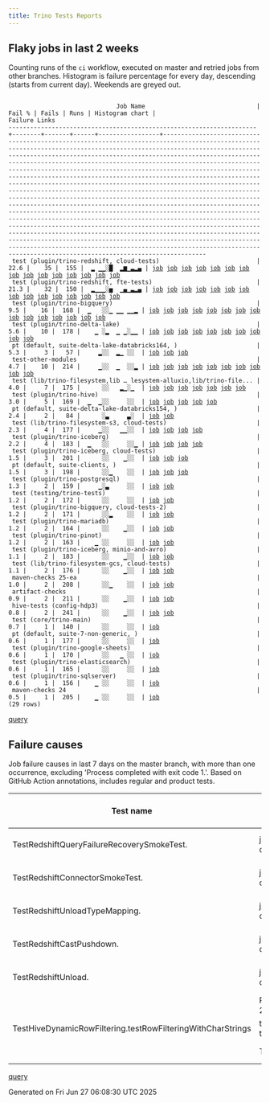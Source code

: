 ```yaml
---
title: Trino Tests Reports
---
```


## Flaky jobs in last 2 weeks

Counting runs of the `ci` workflow, executed on master and retried jobs from other branches.
Histogram is failure percentage for every day, descending (starts from current day).
Weekends are greyed out.
<pre><code>
                              Job Name                               | Fail % | Fails | Runs | Histogram chart |                                                                                                                                                                                                                                                                                                                                                                                                                                                                                                                                                                                                                  Failure Links                                                                                                                                                                                                                                                                                                                                                                                                                                                                                                                                                                                                                   
---------------------------------------------------------------------+--------+-------+------+-----------------+--------------------------------------------------------------------------------------------------------------------------------------------------------------------------------------------------------------------------------------------------------------------------------------------------------------------------------------------------------------------------------------------------------------------------------------------------------------------------------------------------------------------------------------------------------------------------------------------------------------------------------------------------------------------------------------------------------------------------------------------------------------------------------------------------------------------------------------------------------------------------------------------------------------------------------------------------------------------------------------------------------------------------------------------------------------------------------------------------------------------------------------------------------------------------------------------------------------------------------------------------
 test (plugin/trino-redshift, cloud-tests)                           |   22.6 |    35 |  155 |  ▂ ▁▁░█  ▂▆▁▃▂▄ | <a href="https://github.com/trinodb/trino/actions/runs/15896138402/job/44828091677">job</a> <a href="https://github.com/trinodb/trino/actions/runs/15897809009/job/44833576841">job</a> <a href="https://github.com/trinodb/trino/actions/runs/15901841160/job/44846536039">job</a> <a href="https://github.com/trinodb/trino/actions/runs/15902903167/job/44850114871">job</a> <a href="https://github.com/trinodb/trino/actions/runs/15905751102/job/44860136483">job</a> <a href="https://github.com/trinodb/trino/actions/runs/15886817276/job/44800773860">job</a> <a href="https://github.com/trinodb/trino/actions/runs/15839634595/job/44649849313">job</a> <a href="https://github.com/trinodb/trino/actions/runs/15819221690/job/44584413688">job</a> <a href="https://github.com/trinodb/trino/actions/runs/15830473149/job/44621701352">job</a> <a href="https://github.com/trinodb/trino/actions/runs/15831865814/job/44626342717">job</a> <a href="https://github.com/trinodb/trino/actions/runs/15800595320/job/44538286872">job</a> <a href="https://github.com/trinodb/trino/actions/runs/15800597108/job/44538290780">job</a> <a href="https://github.com/trinodb/trino/actions/runs/15748059124/job/44388013202">job</a> <a href="https://github.com/trinodb/trino/actions/runs/15725570242/job/44314691342">job</a> <a href="https://github.com/trinodb/trino/actions/runs/15729668394/job/44327787706">job</a>  
 test (plugin/trino-redshift, fte-tests)                             |   21.3 |    32 |  150 |  ▂▁▁▁░▅  ▁▄▁▃▂▄ | <a href="https://github.com/trinodb/trino/actions/runs/15889672256/job/44809670690">job</a> <a href="https://github.com/trinodb/trino/actions/runs/15896116875/job/44828024660">job</a> <a href="https://github.com/trinodb/trino/actions/runs/15897809009/job/44833576851">job</a> <a href="https://github.com/trinodb/trino/actions/runs/15902903167/job/44850114803">job</a> <a href="https://github.com/trinodb/trino/actions/runs/15905751102/job/44860136463">job</a> <a href="https://github.com/trinodb/trino/actions/runs/15871345288/job/44748505239">job</a> <a href="https://github.com/trinodb/trino/actions/runs/15880674274/job/44779997790">job</a> <a href="https://github.com/trinodb/trino/actions/runs/15839634595/job/44649849312">job</a> <a href="https://github.com/trinodb/trino/actions/runs/15819217800/job/44584411987">job</a> <a href="https://github.com/trinodb/trino/actions/runs/15830473149/job/44621701308">job</a> <a href="https://github.com/trinodb/trino/actions/runs/15800595320/job/44538286888">job</a> <a href="https://github.com/trinodb/trino/actions/runs/15800597108/job/44538290782">job</a> <a href="https://github.com/trinodb/trino/actions/runs/15748059124/job/44388013200">job</a> <a href="https://github.com/trinodb/trino/actions/runs/15729668394/job/44327787667">job</a> <a href="https://github.com/trinodb/trino/actions/runs/15729687806/job/44327743192">job</a>  
 test (plugin/trino-bigquery)                                        |    9.5 |    16 |  168 |  ▁   ░░▁ ▁▁ ▁▁▂ | <a href="https://github.com/trinodb/trino/actions/runs/15908415426/job/44869377041">job</a> <a href="https://github.com/trinodb/trino/actions/runs/15908415426/job/44869377041">job</a> <a href="https://github.com/trinodb/trino/actions/runs/15908415426/job/44878330940">job</a> <a href="https://github.com/trinodb/trino/actions/runs/15908415426/job/44878330940">job</a> <a href="https://github.com/trinodb/trino/actions/runs/15886817276/job/44800773778">job</a> <a href="https://github.com/trinodb/trino/actions/runs/15775595195/job/44469286896">job</a> <a href="https://github.com/trinodb/trino/actions/runs/15763669665/job/44435748389">job</a> <a href="https://github.com/trinodb/trino/actions/runs/15736673026/job/44351262615">job</a> <a href="https://github.com/trinodb/trino/actions/runs/15704675274/job/44247642552">job</a> <a href="https://github.com/trinodb/trino/actions/runs/15658558213/job/44112920407">job</a> <a href="https://github.com/trinodb/trino/actions/runs/15648967986/job/44090945787">job</a> <a href="https://github.com/trinodb/trino/actions/runs/15627404423/job/44024206039">job</a> <a href="https://github.com/trinodb/trino/actions/runs/15627404423/job/44024206039">job</a> <a href="https://github.com/trinodb/trino/actions/runs/15630131961/job/44032368075">job</a> <a href="https://github.com/trinodb/trino/actions/runs/15636544916/job/44053149374">job</a>  
 test (plugin/trino-delta-lake)                                      |    5.6 |    10 |  178 |    ▁ ░▂  ▁ ▁░▁▁ | <a href="https://github.com/trinodb/trino/actions/runs/15902903167/job/44850114747">job</a> <a href="https://github.com/trinodb/trino/actions/runs/15852631637/job/44689925170">job</a> <a href="https://github.com/trinodb/trino/actions/runs/15800799800/job/44538707082">job</a> <a href="https://github.com/trinodb/trino/actions/runs/15800799800/job/44538707082">job</a> <a href="https://github.com/trinodb/trino/actions/runs/15728643883/job/44324393878">job</a> <a href="https://github.com/trinodb/trino/actions/runs/15674461206/job/44151687345">job</a> <a href="https://github.com/trinodb/trino/actions/runs/15674461206/job/44151687345">job</a> <a href="https://github.com/trinodb/trino/actions/runs/15651016184/job/44095774835">job</a> <a href="https://github.com/trinodb/trino/actions/runs/15627404423/job/44024206061">job</a> <a href="https://github.com/trinodb/trino/actions/runs/15627404423/job/44024206061">job</a>                                                                                                                                                                                                                                                                                                                                                                                                                  
 pt (default, suite-delta-lake-databricks164, )                      |    5.3 |     3 |   57 |     ▂░░  ▂▁ ░░  | <a href="https://github.com/trinodb/trino/actions/runs/15819221690/job/44585130461">job</a> <a href="https://github.com/trinodb/trino/actions/runs/15736673026/job/44352062300">job</a> <a href="https://github.com/trinodb/trino/actions/runs/15695033663/job/44218759534">job</a>                                                                                                                                                                                                                                                                                                                                                                                                                                                                                                                                                                                                                                                                                                                                                                                                                                                                                                                                                                                                  
 test-other-modules                                                  |    4.7 |    10 |  214 |     ▁░░  ▁  ░░▂ | <a href="https://github.com/trinodb/trino/actions/runs/15886817276/job/44800712900">job</a> <a href="https://github.com/trinodb/trino/actions/runs/15814676574/job/44571488868">job</a> <a href="https://github.com/trinodb/trino/actions/runs/15814676574/job/44571488868">job</a> <a href="https://github.com/trinodb/trino/actions/runs/15763664078/job/44435672805">job</a> <a href="https://github.com/trinodb/trino/actions/runs/15730726277/job/44330994986">job</a> <a href="https://github.com/trinodb/trino/actions/runs/15623819389/job/44014207453">job</a> <a href="https://github.com/trinodb/trino/actions/runs/15627404423/job/44024158968">job</a> <a href="https://github.com/trinodb/trino/actions/runs/15627404423/job/44024158968">job</a> <a href="https://github.com/trinodb/trino/actions/runs/15628250039/job/44026517444">job</a> <a href="https://github.com/trinodb/trino/actions/runs/15634831376/job/44047264727">job</a>                                                                                                                                                                                                                                                                                                                                                                                                                  
 test (lib/trino-filesystem,lib … lesystem-alluxio,lib/trino-file... |    4.0 |     7 |  175 |      ░░   ▂▁░▁  | <a href="https://github.com/trinodb/trino/actions/runs/15698448644/job/44228104456">job</a> <a href="https://github.com/trinodb/trino/actions/runs/15699684137/job/44231624559">job</a> <a href="https://github.com/trinodb/trino/actions/runs/15674461206/job/44151687301">job</a> <a href="https://github.com/trinodb/trino/actions/runs/15674461206/job/44151687301">job</a> <a href="https://github.com/trinodb/trino/actions/runs/15651176274/job/44096112580">job</a> <a href="https://github.com/trinodb/trino/actions/runs/15651176274/job/44096112580">job</a> <a href="https://github.com/trinodb/trino/actions/runs/15631782932/job/44037734985">job</a>                                                                                                                                                                                                                                                                                                                                                                                                                                                                                                                                                                                                                                                                  
 test (plugin/trino-hive)                                            |    3.0 |     5 |  169 |  ▁  ▁░░     ░░  | <a href="https://github.com/trinodb/trino/actions/runs/15901841160/job/44846536000">job</a> <a href="https://github.com/trinodb/trino/actions/runs/15908415426/job/44869377095">job</a> <a href="https://github.com/trinodb/trino/actions/runs/15908415426/job/44869377095">job</a> <a href="https://github.com/trinodb/trino/actions/runs/15886817276/job/44800773811">job</a> <a href="https://github.com/trinodb/trino/actions/runs/15831865814/job/44626342663">job</a>                                                                                                                                                                                                                                                                                                                                                                                                                                                                                                                                                                                                                                                                                                                                                                                                                                  
 pt (default, suite-delta-lake-databricks154, )                      |    2.4 |     2 |   84 |      ░▃     ▃░  | <a href="https://github.com/trinodb/trino/actions/runs/15800595320/job/44538401696">job</a> <a href="https://github.com/trinodb/trino/actions/runs/15668488249/job/44135979646">job</a>                                                                                                                                                                                                                                                                                                                                                                                                                                                                                                                                                                                                                                                                                                                                                                                                                                                                                                                                                                                                                                                                                  
 test (lib/trino-filesystem-s3, cloud-tests)                         |    2.3 |     4 |  177 |     ▁░░   ▁▁░░  | <a href="https://github.com/trinodb/trino/actions/runs/15819221690/job/44584413604">job</a> <a href="https://github.com/trinodb/trino/actions/runs/15711261268/job/44269791694">job</a> <a href="https://github.com/trinodb/trino/actions/runs/15674461206/job/44151687337">job</a> <a href="https://github.com/trinodb/trino/actions/runs/15674461206/job/44151687337">job</a>                                                                                                                                                                                                                                                                                                                                                                                                                                                                                                                                                                                                                                                                                                                                                                                                                                                                                                                  
 test (plugin/trino-iceberg)                                         |    2.2 |     4 |  183 |  ▁   ░░     ░░▁ | <a href="https://github.com/trinodb/trino/actions/runs/15896138402/job/44828091616">job</a> <a href="https://github.com/trinodb/trino/actions/runs/15901841160/job/44846536015">job</a> <a href="https://github.com/trinodb/trino/actions/runs/15627404423/job/44024206076">job</a> <a href="https://github.com/trinodb/trino/actions/runs/15627404423/job/44024206076">job</a>                                                                                                                                                                                                                                                                                                                                                                                                                                                                                                                                                                                                                                                                                                                                                                                                                                                                                                                  
 test (plugin/trino-iceberg, cloud-tests)                            |    1.5 |     3 |  201 |      ░░    ▁░░  | <a href="https://github.com/trinodb/trino/actions/runs/15830473149/job/44621701288">job</a> <a href="https://github.com/trinodb/trino/actions/runs/15674461206/job/44151687380">job</a> <a href="https://github.com/trinodb/trino/actions/runs/15674461206/job/44151687380">job</a>                                                                                                                                                                                                                                                                                                                                                                                                                                                                                                                                                                                                                                                                                                                                                                                                                                                                                                                                                                                                  
 pt (default, suite-clients, )                                       |    1.5 |     3 |  198 |      ░░▁    ░░  | <a href="https://github.com/trinodb/trino/actions/runs/15776359836/job/44472167960">job</a> <a href="https://github.com/trinodb/trino/actions/runs/15776359836/job/44472167960">job</a> <a href="https://github.com/trinodb/trino/actions/runs/15623819389/job/44014527214">job</a>                                                                                                                                                                                                                                                                                                                                                                                                                                                                                                                                                                                                                                                                                                                                                                                                                                                                                                                                                                                                  
 test (plugin/trino-postgresql)                                      |    1.3 |     2 |  159 |     ▁░▃     ░░  | <a href="https://github.com/trinodb/trino/actions/runs/15830473149/job/44621701323">job</a> <a href="https://github.com/trinodb/trino/actions/runs/15800595320/job/44538286884">job</a>                                                                                                                                                                                                                                                                                                                                                                                                                                                                                                                                                                                                                                                                                                                                                                                                                                                                                                                                                                                                                                                                                  
 test (testing/trino-tests)                                          |    1.2 |     2 |  172 |      ░░     ░░  | <a href="https://github.com/trinodb/trino/actions/runs/15899680163/job/44839637817">job</a> <a href="https://github.com/trinodb/trino/actions/runs/15628250039/job/44026562081">job</a>                                                                                                                                                                                                                                                                                                                                                                                                                                                                                                                                                                                                                                                                                                                                                                                                                                                                                                                                                                                                                                                                                  
 test (plugin/trino-bigquery, cloud-tests-2)                         |    1.2 |     2 |  171 |      ░░▂    ░░  | <a href="https://github.com/trinodb/trino/actions/runs/15779427537/job/44481228319">job</a> <a href="https://github.com/trinodb/trino/actions/runs/15779427537/job/44481228319">job</a>                                                                                                                                                                                                                                                                                                                                                                                                                                                                                                                                                                                                                                                                                                                                                                                                                                                                                                                                                                                                                                                                                  
 test (plugin/trino-mariadb)                                         |    1.2 |     2 |  164 |      ░░    ▁░░  | <a href="https://github.com/trinodb/trino/actions/runs/15674461206/job/44151687373">job</a> <a href="https://github.com/trinodb/trino/actions/runs/15674461206/job/44151687373">job</a>                                                                                                                                                                                                                                                                                                                                                                                                                                                                                                                                                                                                                                                                                                                                                                                                                                                                                                                                                                                                                                                                                  
 test (plugin/trino-pinot)                                           |    1.2 |     2 |  163 |    ▁ ░░     ░░  | <a href="https://github.com/trinodb/trino/actions/runs/15865465671/job/44731430182">job</a> <a href="https://github.com/trinodb/trino/actions/runs/15852631637/job/44689925332">job</a>                                                                                                                                                                                                                                                                                                                                                                                                                                                                                                                                                                                                                                                                                                                                                                                                                                                                                                                                                                                                                                                                                  
 test (plugin/trino-iceberg, minio-and-avro)                         |    1.1 |     2 |  183 |      ░░    ▁░░  | <a href="https://github.com/trinodb/trino/actions/runs/15674461206/job/44151687372">job</a> <a href="https://github.com/trinodb/trino/actions/runs/15674461206/job/44151687372">job</a>                                                                                                                                                                                                                                                                                                                                                                                                                                                                                                                                                                                                                                                                                                                                                                                                                                                                                                                                                                                                                                                                                  
 test (lib/trino-filesystem-gcs, cloud-tests)                        |    1.1 |     2 |  176 |      ░░    ▁░░  | <a href="https://github.com/trinodb/trino/actions/runs/15674461206/job/44151687310">job</a> <a href="https://github.com/trinodb/trino/actions/runs/15674461206/job/44151687310">job</a>                                                                                                                                                                                                                                                                                                                                                                                                                                                                                                                                                                                                                                                                                                                                                                                                                                                                                                                                                                                                                                                                                  
 maven-checks 25-ea                                                  |    1.0 |     2 |  208 |      ░░▁    ░░  | <a href="https://github.com/trinodb/trino/actions/runs/15779427537/job/44481173520">job</a> <a href="https://github.com/trinodb/trino/actions/runs/15779427537/job/44481173520">job</a>                                                                                                                                                                                                                                                                                                                                                                                                                                                                                                                                                                                                                                                                                                                                                                                                                                                                                                                                                                                                                                                                                  
 artifact-checks                                                     |    0.9 |     2 |  211 |      ░░    ▁░░  | <a href="https://github.com/trinodb/trino/actions/runs/15682415321/job/44176881657">job</a> <a href="https://github.com/trinodb/trino/actions/runs/15682415321/job/44176881657">job</a>                                                                                                                                                                                                                                                                                                                                                                                                                                                                                                                                                                                                                                                                                                                                                                                                                                                                                                                                                                                                                                                                                  
 hive-tests (config-hdp3)                                            |    0.8 |     2 |  241 |      ░░    ▁░░  | <a href="https://github.com/trinodb/trino/actions/runs/15674461206/job/44151524470">job</a> <a href="https://github.com/trinodb/trino/actions/runs/15674461206/job/44151524470">job</a>                                                                                                                                                                                                                                                                                                                                                                                                                                                                                                                                                                                                                                                                                                                                                                                                                                                                                                                                                                                                                                                                                  
 test (core/trino-main)                                              |    0.7 |     1 |  140 |      ░░     ░░  | <a href="https://github.com/trinodb/trino/actions/runs/15896116875/job/44828024575">job</a>                                                                                                                                                                                                                                                                                                                                                                                                                                                                                                                                                                                                                                                                                                                                                                                                                                                                                                                                                                                                                                                                                                                                                                  
 pt (default, suite-7-non-generic, )                                 |    0.6 |     1 |  177 |      ░░     ░░  | <a href="https://github.com/trinodb/trino/actions/runs/15630131961/job/44032858995">job</a>                                                                                                                                                                                                                                                                                                                                                                                                                                                                                                                                                                                                                                                                                                                                                                                                                                                                                                                                                                                                                                                                                                                                                                  
 test (plugin/trino-google-sheets)                                   |    0.6 |     1 |  170 |      ░░   ▁ ░░  | <a href="https://github.com/trinodb/trino/actions/runs/15698448644/job/44228104502">job</a>                                                                                                                                                                                                                                                                                                                                                                                                                                                                                                                                                                                                                                                                                                                                                                                                                                                                                                                                                                                                                                                                                                                                                                  
 test (plugin/trino-elasticsearch)                                   |    0.6 |     1 |  165 |      ░░     ░░  | <a href="https://github.com/trinodb/trino/actions/runs/15889672256/job/44809670607">job</a>                                                                                                                                                                                                                                                                                                                                                                                                                                                                                                                                                                                                                                                                                                                                                                                                                                                                                                                                                                                                                                                                                                                                                                  
 test (plugin/trino-sqlserver)                                       |    0.6 |     1 |  156 |    ▁ ░░     ░░  | <a href="https://github.com/trinodb/trino/actions/runs/15852631637/job/44689925350">job</a>                                                                                                                                                                                                                                                                                                                                                                                                                                                                                                                                                                                                                                                                                                                                                                                                                                                                                                                                                                                                                                                                                                                                                                  
 maven-checks 24                                                     |    0.5 |     1 |  205 |    ▁ ░░     ░░  | <a href="https://github.com/trinodb/trino/actions/runs/15852631637/job/44689817219">job</a>                                                                                                                                                                                                                                                                                                                                                                                                                                                                                                                                                                                                                                                                                                                                                                                                                                                                                                                                                                                                                                                                                                                                                                  
(29 rows)
</code></pre>
[query](https://github.com/trinodb/reports/blob/8badc73e8ef2be9417ba44604834376b63dc66c1/sql/tests/jobs.sql)

## Failure causes

Job failure causes in last 7 days on the master branch, with more than one occurrence,
excluding 'Process completed with exit code 1.'.
Based on GitHub Action annotations, includes regular and product tests.

| Test name                                                   | Message                                                        | Test failures | Run failures | % of runs | First seen at           | Last seen at            | Failure Links                                                                                                                                                                                                                                                                                                                                                                                                    |
| ----------------------------------------------------------- | -------------------------------------------------------------- | -------------:| ------------:| ---------:| ----------------------- | ----------------------- | ---------------------------------------------------------------------------------------------------------------------------------------------------------------------------------------------------------------------------------------------------------------------------------------------------------------------------------------------------------------------------------------------------------------- |
| TestRedshiftQueryFailureRecoverySmokeTest.                  | java.sql.SQLException: The connection attempt failed.          |            11 |           11 |       3.0 | 2025-06-21 23:32:00.000 | 2025-06-26 15:25:48.000 | <a href="https://github.com/trinodb/trino/actions/runs/15800595320/job/44538286888">job</a> <a href="https://github.com/trinodb/trino/actions/runs/15800597108/job/44538290782">job</a> <a href="https://github.com/trinodb/trino/actions/runs/15819217800/job/44584411987">job</a> <a href="https://github.com/trinodb/trino/actions/runs/15839634595/job/44649849312">job</a> <a href="https://github.com/trinodb/trino/actions/runs/15871345288/job/44748505239">job</a>  |
| TestRedshiftConnectorSmokeTest.                             | java.sql.SQLException: The connection attempt failed.          |             6 |            6 |       1.7 | 2025-06-21 23:32:24.000 | 2025-06-26 13:26:56.000 | <a href="https://github.com/trinodb/trino/actions/runs/15800595320/job/44538286872">job</a> <a href="https://github.com/trinodb/trino/actions/runs/15839634595/job/44649849313">job</a> <a href="https://github.com/trinodb/trino/actions/runs/15886817276/job/44800773860">job</a> <a href="https://github.com/trinodb/trino/actions/runs/15897809009/job/44833576841">job</a> <a href="https://github.com/trinodb/trino/actions/runs/15901841160/job/44846536039">job</a>  |
| TestRedshiftUnloadTypeMapping.                              | java.sql.SQLException: The connection attempt failed.          |             6 |            6 |       1.7 | 2025-06-21 23:32:24.000 | 2025-06-26 15:26:57.000 | <a href="https://github.com/trinodb/trino/actions/runs/15800595320/job/44538286872">job</a> <a href="https://github.com/trinodb/trino/actions/runs/15839634595/job/44649849313">job</a> <a href="https://github.com/trinodb/trino/actions/runs/15897809009/job/44833576841">job</a> <a href="https://github.com/trinodb/trino/actions/runs/15901841160/job/44846536039">job</a> <a href="https://github.com/trinodb/trino/actions/runs/15902903167/job/44850114871">job</a>  |
| TestRedshiftCastPushdown.                                   | java.sql.SQLException: The connection attempt failed.          |             6 |            6 |       1.7 | 2025-06-21 23:32:24.000 | 2025-06-26 15:26:57.000 | <a href="https://github.com/trinodb/trino/actions/runs/15800595320/job/44538286872">job</a> <a href="https://github.com/trinodb/trino/actions/runs/15839634595/job/44649849313">job</a> <a href="https://github.com/trinodb/trino/actions/runs/15897809009/job/44833576841">job</a> <a href="https://github.com/trinodb/trino/actions/runs/15901841160/job/44846536039">job</a> <a href="https://github.com/trinodb/trino/actions/runs/15902903167/job/44850114871">job</a>  |
| TestRedshiftUnload.                                         | java.sql.SQLException: The connection attempt failed.          |             5 |            5 |       1.4 | 2025-06-21 23:32:24.000 | 2025-06-26 13:26:56.000 | <a href="https://github.com/trinodb/trino/actions/runs/15800595320/job/44538286872">job</a> <a href="https://github.com/trinodb/trino/actions/runs/15839634595/job/44649849313">job</a> <a href="https://github.com/trinodb/trino/actions/runs/15897809009/job/44833576841">job</a> <a href="https://github.com/trinodb/trino/actions/runs/15901841160/job/44846536039">job</a> <a href="https://github.com/trinodb/trino/actions/runs/15902903167/job/44850114871">job</a>  |
|                                                             | Process completed with exit code 255.                          |             4 |            4 |       1.1 | 2025-06-21 23:57:27.000 | 2025-06-26 08:29:42.000 | <a href="https://github.com/trinodb/trino/actions/runs/15800597108/job/44538290780">job</a> <a href="https://github.com/trinodb/trino/actions/runs/15819221690/job/44584413688">job</a> <a href="https://github.com/trinodb/trino/actions/runs/15831865814/job/44626342717">job</a> <a href="https://github.com/trinodb/trino/actions/runs/15896138402/job/44828091677">job</a>                                                                                  |
| TestHiveDynamicRowFiltering.testRowFilteringWithCharStrings | testRowFilteringWithCharStrings\(\) timed out after 30 seconds |             2 |            2 |       0.6 | 2025-06-23 18:40:33.000 | 2025-06-26 12:52:25.000 | <a href="https://github.com/trinodb/trino/actions/runs/15831865814/job/44626342663">job</a> <a href="https://github.com/trinodb/trino/actions/runs/15901841160/job/44846536000">job</a>                                                                                                                                                                                                                                                  |
|                                                             | The action has timed out.                                      |             2 |            2 |       0.6 | 2025-06-20 13:05:36.000 | 2025-06-24 14:13:19.000 | <a href="https://github.com/trinodb/trino/actions/runs/15779427537/job/44481173520">job</a> <a href="https://github.com/trinodb/trino/actions/runs/15852631637/job/44689817219">job</a>                                                                                                                                                                                                                                                  |

[query](https://github.com/trinodb/reports/blob/8badc73e8ef2be9417ba44604834376b63dc66c1/sql/tests/annotations.sql)

Generated on Fri Jun 27 06:08:30 UTC 2025
